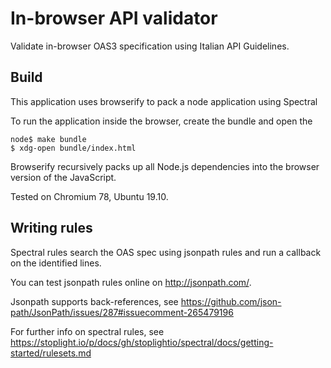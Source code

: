 # In-browser API validator

Validate in-browser OAS3 specification using Italian API Guidelines.

## Build

This application uses browserify to pack a node application
using Spectral

To run the application inside the browser, create the bundle
and open the 

```
node$ make bundle
$ xdg-open bundle/index.html

```

Browserify recursively packs up all Node.js dependencies into the browser version of the JavaScript.

Tested on Chromium 78, Ubuntu 19.10.

## Writing rules

Spectral rules search the OAS spec using jsonpath rules
and run a callback on the identified lines.

You can test jsonpath rules online on http://jsonpath.com/.

Jsonpath supports back-references, see https://github.com/json-path/JsonPath/issues/287#issuecomment-265479196

For further info on spectral rules, see https://stoplight.io/p/docs/gh/stoplightio/spectral/docs/getting-started/rulesets.md
